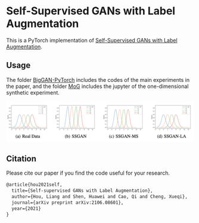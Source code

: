 # Self-Supervised GANs with Label Augmentation

This is a PyTorch implementation of [Self-Supervised GANs with Label Augmentation](https://arxiv.org/abs/2106.08601).

## Usage

The folder [BigGAN-PyTorch](/BigGAN-PyTorch) includes the codes of the main experiments in the paper, and the folder [MoG](/MoG) includes the jupyter of the one-dimensional synthetic experiment.

![results](/imgs/1d.png)

## Citation

Please cite our paper if you find the code useful for your research.

```
@article{hou2021self,
  title={Self-supervised GANs with Label Augmentation},
  author={Hou, Liang and Shen, Huawei and Cao, Qi and Cheng, Xueqi},
  journal={arXiv preprint arXiv:2106.08601},
  year={2021}
}
```